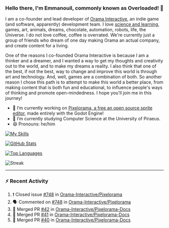 ### Hello there, I'm Emmanouil, commonly known as Overloaded! 👋
I am a co-founder and lead developer of [Orama Interactive](https://www.orama-interactive.com/), an indie game (and software, apparently) development team. I love [science and learning](https://github.com/OverloadedOrama/KnowledgeBase), games, art, animals, dreams, chocolate, automation, robots, life, the Universe. I do not love coffee, coffee is overrated. We're currently just a group of friends who dream of one day making Orama an actual company, and create content for a living.

One of the reasons I co-founded Orama Interactive is because I am a thinker and a dreamer, and I wanted a way to get my thoughts and creativity out to the world, and to make my dreams a reality. I also think that one of the best, if not the best, way to change and improve this world is through art and technology. And, well, games are a combination of both. So another reason I chose this path is to attempt to make this world a better place, from making content that is both fun and educational, to influence people's ways of thinking and promote open-mindedness. I hope you'll join me in this journey!

- 🔭 I’m currently working on [Pixelorama, a free an open source sprite editor](https://github.com/Orama-Interactive/Pixelorama), made entirely with the Godot Engine!
- 🌱 I’m currently studying Computer Science at the University of Piraeus.
- 😄 Pronouns: he/him

[![My Skills](https://skillicons.dev/icons?i=godot,py,cpp,cs,git,linux,html)](https://skillicons.dev)

[![GitHub Stats](https://github-readme-stats.vercel.app/api/?username=OverloadedOrama&show_icons=true&theme=merko)](https://github.com/anuraghazra/github-readme-stats)

[![Top Languages](https://github-readme-stats.vercel.app/api/top-langs/?username=OverloadedOrama&layout=compact&theme=merko)](https://github.com/anuraghazra/github-readme-stats)

![Streak](https://github-readme-streak-stats.herokuapp.com/?user=OverloadedOrama&theme=vision-friendly-dark)

---

### :zap: Recent Activity

<!--START_SECTION:activity-->
1. ❗️ Closed issue [#748](https://github.com/Orama-Interactive/Pixelorama/issues/748) in [Orama-Interactive/Pixelorama](https://github.com/Orama-Interactive/Pixelorama)
2. 🗣 Commented on [#748](https://github.com/Orama-Interactive/Pixelorama/issues/748) in [Orama-Interactive/Pixelorama](https://github.com/Orama-Interactive/Pixelorama)
3. 🎉 Merged PR [#42](https://github.com/Orama-Interactive/Pixelorama-Docs/pull/42) in [Orama-Interactive/Pixelorama-Docs](https://github.com/Orama-Interactive/Pixelorama-Docs)
4. 🎉 Merged PR [#41](https://github.com/Orama-Interactive/Pixelorama-Docs/pull/41) in [Orama-Interactive/Pixelorama-Docs](https://github.com/Orama-Interactive/Pixelorama-Docs)
5. 🎉 Merged PR [#40](https://github.com/Orama-Interactive/Pixelorama-Docs/pull/40) in [Orama-Interactive/Pixelorama-Docs](https://github.com/Orama-Interactive/Pixelorama-Docs)
<!--END_SECTION:activity-->

<!--
**OverloadedOrama/OverloadedOrama** is a ✨ _special_ ✨ repository because its `README.md` (this file) appears on your GitHub profile.

Here are some ideas to get you started:

- 👯 I’m looking to collaborate on ...
- 🤔 I’m looking for help with ...
- 💬 Ask me about ...
- 📫 How to reach me: ...
- ⚡ Fun fact: ...
-->
